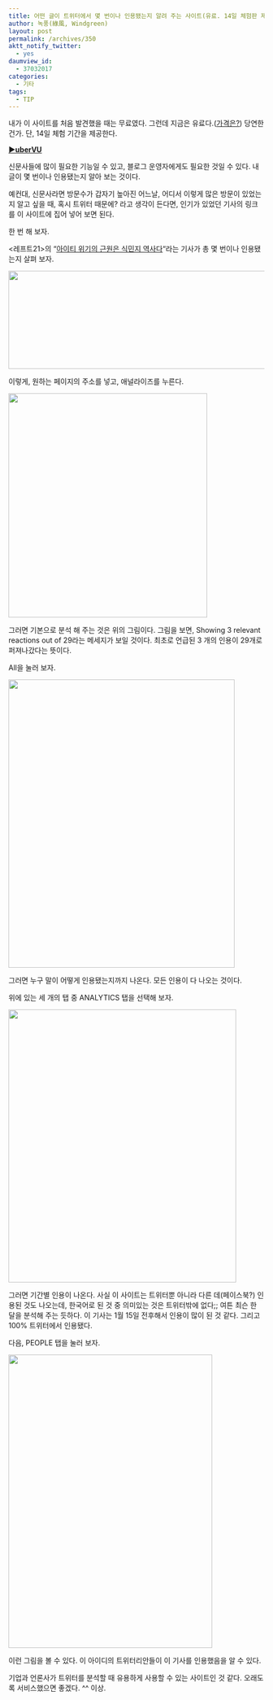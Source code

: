 ```yaml
---
title: 어떤 글이 트위터에서 몇 번이나 인용됐는지 알려 주는 사이트(유료. 14일 체험판 제공)
author: 녹풍(綠風, Windgreen)
layout: post
permalink: /archives/350
aktt_notify_twitter:
  - yes
daumview_id:
  - 37032017
categories:
  - 기타
tags:
  - TIP
---
```

내가 이 사이트를 처음 발견했을 때는 무료였다. 그런데 지금은 유료다.([가격은?][1]) 당연한 건가. 단, 14일 체험 기간을 제공한다.

**[▶uberVU][2]**

신문사들에 많이 필요한 기능일 수 있고, 블로그 운영자에게도 필요한 것일 수 있다. 내 글이 몇 번이나 인용됐는지 알아 보는 것이다.

예컨대, 신문사라면 방문수가 갑자기 높아진 어느날, 어디서 이렇게 많은 방문이 있었는지 알고 싶을 때, 혹시 트위터 때문에? 라고 생각이 든다면, 인기가 있었던 기사의 링크를 이 사이트에 집어 넣어 보면 된다.

한 번 해 보자.

<레프트21>의 &#8220;<span style="text-decoration: underline;"><a href="http://www.left21.com/article/7500" target="_blank">아이티 위기의 근원은 식민지 역사다</a></span>&#8220;라는 기사가 총 몇 번이나 인용됐는지 살펴 보자.

<img class="aligncenter" src="http://dl.dropboxusercontent.com/u/15546257/blog/mytory/old-images/1/cfile7.uf.1113EC574D4BC89E18DB4E.png" alt="" width="580" height="193" />

이렇게, 원하는 페이지의 주소를 넣고, 애널라이즈를 누른다.

<img class="aligncenter" src="http://dl.dropboxusercontent.com/u/15546257/blog/mytory/old-images/1/cfile23.uf.190BBA494D4BC89F339D4F.png" alt="" width="391" height="441" />

그러면 기본으로 분석 해 주는 것은 위의 그림이다. 그림을 보면, Showing 3 relevant reactions out of 29라는 메세지가 보일 것이다. 최초로 언급된 3 개의 인용이 29개로 퍼져나갔다는 뜻이다.

All을 눌러 보자.

<img class="aligncenter" src="http://dl.dropboxusercontent.com/u/15546257/blog/mytory/old-images/1/cfile3.uf.2075EE5A4D4BC89D1F8572.png" alt="" width="445" height="567" />

그러면 누구 말이 어떻게 인용됐는지까지 나온다. 모든 인용이 다 나오는 것이다.

위에 있는 세 개의 탭 중 ANALYTICS 탭을 선택해 보자.

<img class="aligncenter" src="http://dl.dropboxusercontent.com/u/15546257/blog/mytory/old-images/1/cfile26.uf.203564554D4BC89E28F335.png" alt="" width="448" height="537" />

그러면 기간별 인용이 나온다. 사실 이 사이트는 트위터뿐 아니라 다른 데(페이스북?) 인용된 것도 나오는데, 한국어로 된 것 중 의미있는 것은 트위터밖에 없다;; 여튼 최슨 한 달을 분석해 주는 듯하다. 이 기사는 1월 15일 전후해서 인용이 많이 된 것 같다. 그리고 100% 트위터에서 인용됐다.

다음, PEOPLE 탭을 눌러 보자.

<img class="aligncenter" src="http://dl.dropboxusercontent.com/u/15546257/blog/mytory/old-images/1/cfile7.uf.1270565A4D4BC89F2773CD.png" alt="" width="401" height="577" />

이런 그림을 볼 수 있다. 이 아이디의 트위터리안들이 이 기사를 인용했음을 알 수 있다.

기업과 언론사가 트위터를 분석할 때 유용하게 사용할 수 있는 사이트인 것 같다. 오래도록 서비스했으면 좋겠다. ^^ 이상.

 [1]: https://www.ubervu.com/pricing/
 [2]: http://www.ubervu.com/